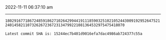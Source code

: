 2022-11-11 06:37:10 am

---

`1802916771867248591862710264299441911185903251021052443009192952647521240145821107326267236723134799221081364532975475418070`

`Latest commit SHA is: 15244ec7b401d9016efa7dac4986ab724377c55a `
